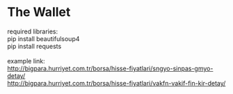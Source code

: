 # The Wallet
required libraries: <br>
pip install beautifulsoup4 <br>
pip install requests <br>
<br>
example link: <br>
http://bigpara.hurriyet.com.tr/borsa/hisse-fiyatlari/sngyo-sinpas-gmyo-detay/ <br>
http://bigpara.hurriyet.com.tr/borsa/hisse-fiyatlari/vakfn-vakif-fin-kir-detay/
